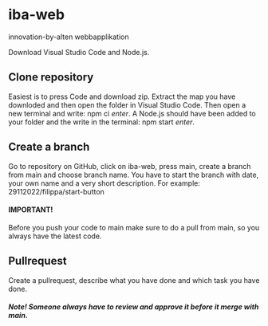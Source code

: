 # iba-web
innovation-by-alten webbapplikation

Download Visual Studio Code and Node.js.

## Clone repository
Easiest is to press Code and download zip. Extract the map you have downloded and then open the folder in Visual Studio Code. Then open a new terminal and write: npm ci *enter*. A Node.js should have been added to your folder and the write in the terminal: npm start *enter*.

## Create a branch
Go to repository on GitHub, click on iba-web, press main, create a branch from main and choose branch name. You have to start the branch with date, your own name and a very short description. For example: 29112022/filippa/start-button

#### IMPORTANT!
Before you push your code to main make sure to do a pull from main, so you always have the latest code.

## Pullrequest
Create a pullrequest, describe what you have done and which task you have done. 

##### Note! Someone always have to review and approve it before it merge with main.
